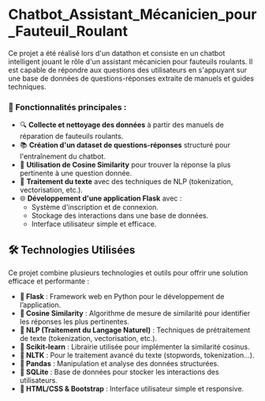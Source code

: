 # Chatbot_Assistant_Mécanicien_pour_Fauteuil_Roulant
 Ce projet a été réalisé lors d'un datathon et consiste en un chatbot intelligent jouant le rôle d'un assistant mécanicien pour fauteuils roulants. Il est capable de répondre aux questions des utilisateurs en s'appuyant sur une base de données de questions-réponses extraite de manuels et guides techniques. 
### 🚀 Fonctionnalités principales :
- 🔍 **Collecte et nettoyage des données** à partir des manuels de réparation de fauteuils roulants.
- 📚 **Création d'un dataset de questions-réponses** structuré pour l'entraînement du chatbot.
- 🧠 **Utilisation de Cosine Similarity** pour trouver la réponse la plus pertinente à une question donnée.
- 📝 **Traitement du texte** avec des techniques de NLP (tokenization, vectorisation, etc.).
- 🌐 **Développement d'une application Flask** avec :
  - Système d'inscription et de connexion.
  - Stockage des interactions dans une base de données.
  - Interface utilisateur simple et efficace.
## 🛠️ Technologies Utilisées

Ce projet combine plusieurs technologies et outils pour offrir une solution efficace et performante :

- **📌 Flask** : Framework web en Python pour le développement de l’application.
- **📌 Cosine Similarity** : Algorithme de mesure de similarité pour identifier les réponses les plus pertinentes.
- **📌 NLP (Traitement du Langage Naturel)** : Techniques de prétraitement de texte (tokenization, vectorisation, etc.).
- **📌 Scikit-learn** : Librairie utilisée pour implémenter la similarité cosinus.
- **📌 NLTK** : Pour le traitement avancé du texte (stopwords, tokenization...).
- **📌 Pandas** : Manipulation et analyse des données structurées.
- **📌 SQLite** : Base de données pour stocker les interactions des utilisateurs.
- **📌 HTML/CSS & Bootstrap** : Interface utilisateur simple et responsive.
